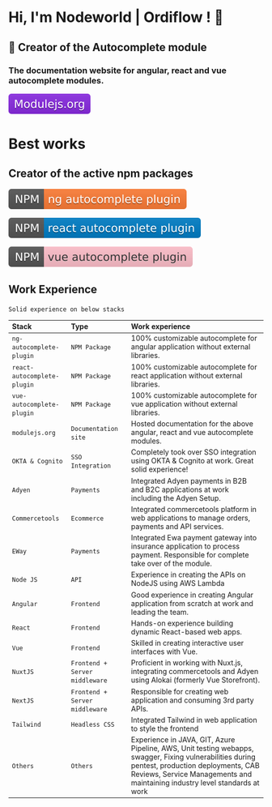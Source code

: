 
# Hi, I'm Nodeworld | Ordiflow ! 👋

## 🔗 Creator of the Autocomplete module

### The documentation website for angular, react and vue autocomplete modules.

[![ModuelJS](https://raw.githubusercontent.com/nodeworld/nodeworld/refs/heads/main/modulejs-badge.svg)](https://modulejs.org/)

# Best works

## Creator of the active npm packages

[![MIT License](https://raw.githubusercontent.com/nodeworld/nodeworld/refs/heads/main/ng-badge.svg)](https://www.npmjs.com/package/ng-autocomplete-plugin)

[![MIT License](https://raw.githubusercontent.com/nodeworld/nodeworld/refs/heads/main/react-badge.svg)](https://www.npmjs.com/package/react-autocomplete-plugin)

[![MIT License](https://raw.githubusercontent.com/nodeworld/nodeworld/refs/heads/main/vue-badge.svg)](https://www.npmjs.com/package/vue-autocomplete-plugin)


## Work Experience

```
Solid experience on below stacks
```

| Stack | Type     | Work experience                |
| :-------- | :------- | :------------------------- |
| `ng-autocomplete-plugin` | `NPM Package` | 100% customizable autocomplete for angular application without external libraries. |
| `react-autocomplete-plugin` | `NPM Package` | 100% customizable autocomplete for react application without external libraries. |
| `vue-autocomplete-plugin` | `NPM Package` | 100% customizable autocomplete for vue application without external libraries. |
| `modulejs.org` | `Documentation site` | Hosted documentation for the above angular, react and vue autocomplete modules. |
| `OKTA & Cognito` | `SSO Integration` | Completely took over SSO integration using OKTA & Cognito at work. Great solid experience!  |
| `Adyen` | `Payments` | Integrated Adyen payments in B2B and B2C applications at work including the Adyen Setup. |
| `Commercetools` | `Ecommerce` | Integrated commercetools platform in web applications to manage orders, payments and API services. |
| `EWay` | `Payments` | Integrated Ewa payment gateway into insurance application to process payment. Responsible for complete take over of the module. |
| `Node JS` | `API` | Experience in creating the APIs on NodeJS using AWS Lambda |
| `Angular` | `Frontend` | Good experience in creating Angular application from scratch at work and leading the team. |
| `React` | `Frontend` | Hands-on experience building dynamic React-based web apps. |
| `Vue` | `Frontend` | Skilled in creating interactive user interfaces with Vue. |
| `NuxtJS` | `Frontend + Server middleware` | Proficient in working with Nuxt.js, integrating commercetools and Adyen using Alokai (formerly Vue Storefront). |
| `NextJS` | `Frontend + Server middleware` | Responsible for creating web application and consuming 3rd party APIs. |
| `Tailwind` | `Headless CSS` | Integrated Tailwind in web application to style the frontend |
| `Others` | `Others` | Experience in JAVA, GIT, Azure Pipeline, AWS, Unit testing webapps, swagger, Fixing vulnerabilities during pentest, production deployments, CAB Reviews, Service Managements and maintaining industry level standards at work |
